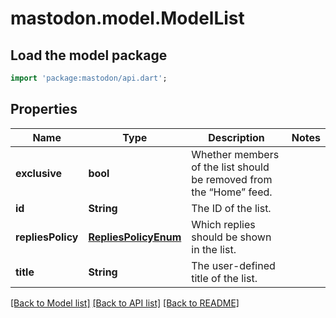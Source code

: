 # mastodon.model.ModelList

## Load the model package
```dart
import 'package:mastodon/api.dart';
```

## Properties
Name | Type | Description | Notes
------------ | ------------- | ------------- | -------------
**exclusive** | **bool** | Whether members of the list should be removed from the “Home” feed. | 
**id** | **String** | The ID of the list. | 
**repliesPolicy** | [**RepliesPolicyEnum**](RepliesPolicyEnum.md) | Which replies should be shown in the list. | 
**title** | **String** | The user-defined title of the list. | 

[[Back to Model list]](../README.md#documentation-for-models) [[Back to API list]](../README.md#documentation-for-api-endpoints) [[Back to README]](../README.md)


